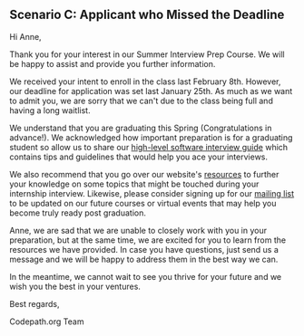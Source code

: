 ## Scenario C: Applicant who Missed the Deadline

Hi Anne, 

Thank you for your interest in our Summer Interview Prep Course. We will be happy to assist and provide you further information.

We received your intent to enroll in the class last February 8th. However, our deadline for application was set last January 25th. As much as we want to admit you, we are sorry that we can't due to the class being full and having a long waitlist.

We understand that you are graduating this Spring (Congratulations in advance!). We acknowledged how important preparation is for a graduating student so allow us to share our [high-level software interview guide](http://tinyurl.com/codepathinterviewguide) which contains tips and guidelines that would help you ace your interviews.

We also recommend that you go over our website's [resources](https://codepath.org/career) to further your knowledge on some topics that might be touched during your internship interview. Likewise, please consider signing up for our [mailing list](https://codepath.org/career#) to be updated on our future courses or virtual events that may help you become truly ready post graduation.

Anne, we are sad that we are unable to closely work with you in your preparation, but at the same time, we are excited for you to learn from the resources we have provided. In case you have questions, just send us a message and we will be happy to address them in the best way we can.

In the meantime, we cannot wait to see you thrive for your future and we wish you the best in your ventures.

Best regards,

Codepath.org Team



